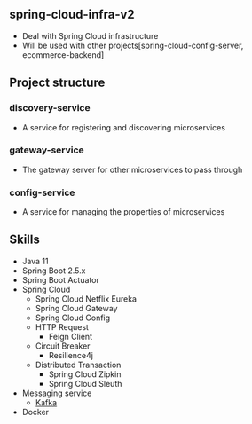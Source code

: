 ## spring-cloud-infra-v2
* Deal with Spring Cloud infrastructure
* Will be used with other projects[spring-cloud-config-server, ecommerce-backend]

## Project structure

### discovery-service
* A service for registering and discovering microservices

### gateway-service
* The gateway server for other microservices to pass through 

### config-service 
* A service for managing the properties of microservices 

## Skills
* Java 11
* Spring Boot 2.5.x
* Spring Boot Actuator
* Spring Cloud
  * Spring Cloud Netflix Eureka
  * Spring Cloud Gateway
  * Spring Cloud Config
  * HTTP Request 
    * Feign Client
  * Circuit Breaker
    * Resilience4j
  * Distributed Transaction
    * Spring Cloud Zipkin
    * Spring Cloud Sleuth
* Messaging service
  * [Kafka](https://github.com/wurstmeister/kafka-docker)
* Docker
